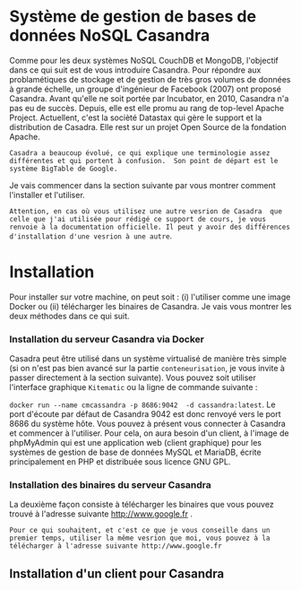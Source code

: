 # Système de gestion de bases de données NoSQL Casandra

Comme pour les deux systèmes NoSQL CouchDB et MongoDB, l'objectif dans ce qui suit est de vous introduire Casandra. Pour répondre aux problamétiques de stockage et de gestion de très gros volumes de données à grande échelle, un groupe d'ingénieur de Facebook (2007) ont proposé Casandra. Avant qu'elle ne soit portée par Incubator, en 2010, Casandra n'a pas eu de succès. Depuis, elle est elle promu au rang de top-level Apache Project. Actuellent, c'est la socièté Datastax qui gère le support et la distribution de Casadra. Elle rest sur un projet Open Source de la fondation Apache.

``Casadra a beaucoup évolué, ce qui explique une terminologie assez différentes et qui portent à confusion.  Son point de départ est le système BigTable de Google.`` 

Je vais commencer dans la section suivante par vous montrer comment l'installer et l'utiliser.

``Attention, en cas où vous utilisez une autre vesrion de Casadra  que celle que j'ai utilisée pour rédigé ce support de cours, je vous renvoie à la documentation officielle. Il peut y avoir des différences d'installation d'une vesrion à une autre``. 

# Installation 
Pour installer sur votre machine, on peut soit : (i) l'utiliser comme une image Docker ou (ii) télécharger les binaires de Casandra. Je vais vous montrer les deux méthodes dans ce qui suit. 

### Installation du serveur Casandra via Docker
Casadra peut être utilisé dans un système virtualisé de manière très simple (si on n'est pas bien avancé sur la partie ``conteneurisation``, je vous invite à passer directement à la section suivante).  Vous pouvez soit utiliser l'interface graphique ``Kitematic`` ou la ligne de commande suivante : 

``docker run --name cmcassandra -p 8686:9042  -d cassandra:latest``. Le port d'écoute par défaut de Casandra 9042 est donc renvoyé vers le port 8686 du système hôte.  Vous pouvez à présent vous connecter à Casandra et commencer à l'utiliser.  Pour cela, on aura besoin d'un client, à l'image de phpMyAdmin qui est une application web  (client graphique) pour les systèmes de gestion de base de données MySQL et MariaDB, écrite principalement en PHP et distribuée sous licence GNU GPL.  
 
 ### Installation des binaires du serveur Casandra
 La deuxième façon consiste à télécharger les binaires que vous pouvez trouvé à l'adresse suivante http://www.google.fr . 
 
 ``Pour ce qui souhaitent, et c'est ce que je vous conseille dans un premier temps, utiliser la même vesrion que moi, vous pouvez à la télécharger à l'adresse suivante http://www.google.fr``

## Installation d'un client pour Casandra



